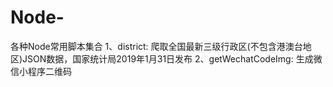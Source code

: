 # Node-
各种Node常用脚本集合
1、district: 爬取全国最新三级行政区(不包含港澳台地区)JSON数据，国家统计局2019年1月31日发布
2、getWechatCodeImg: 生成微信小程序二维码